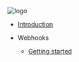 ![logo](_media/logo.webp ":class=logo")

- [Introduction](/index.md)

- Webhooks
  - [Getting started](/webhooks.md)
